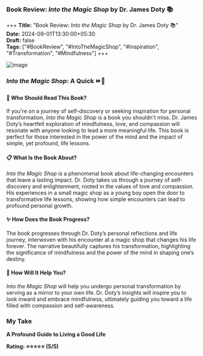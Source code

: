 ### Book Review: *Into the Magic Shop* by Dr. James Doty 📚

+++
**Title:** "Book Review: *Into the Magic Shop* by Dr. James Doty 📚"  
**Date:** 2024-09-01T13:30:00+05:30  
**Draft:** false  
**Tags:** ["#BookReview", "#IntoTheMagicShop", "#Inspiration", "#Transformation", "#Mindfulness"]
+++

![image](IntoTheMagicShop.jpg)

### *Into the Magic Shop*: A Quick ⏩📖

#### 🌟 Who Should Read This Book?

If you're on a journey of self-discovery or seeking inspiration for personal transformation, *Into the Magic Shop* is a book you shouldn't miss. Dr. James Doty’s heartfelt exploration of mindfulness, love, and compassion will resonate with anyone looking to lead a more meaningful life. This book is perfect for those interested in the power of the mind and the impact of simple, yet profound, life lessons.

#### 📋 What Is the Book About?

*Into the Magic Shop* is a phenomenal book about life-changing encounters that leave a lasting impact. Dr. Doty takes us through a journey of self-discovery and enlightenment, rooted in the values of love and compassion. His experiences in a small magic shop as a young boy open the door to transformative life lessons, showing how simple encounters can lead to profound personal growth.

#### ✨ How Does the Book Progress?

The book progresses through Dr. Doty’s personal reflections and life journey, interwoven with his encounter at a magic shop that changes his life forever. The narrative beautifully captures his transformation, highlighting the significance of mindfulness and the power of the mind in shaping one’s destiny.

#### 📝 How Will It Help You?

*Into the Magic Shop* will help you undergo personal transformation by serving as a mirror to your own life. Dr. Doty’s insights will inspire you to look inward and embrace mindfulness, ultimately guiding you toward a life filled with compassion and self-awareness.

### My Take

**A Profound Guide to Living a Good Life**

**Rating: ⭐⭐⭐⭐⭐ (5/5)**


